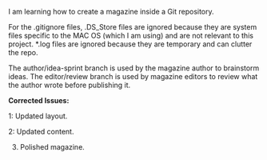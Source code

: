 I am learning how to create a magazine inside a Git repository.

For the .gitignore files, .DS_Store files are ignored because they are system files specific to the MAC OS (which I am using) and are not relevant to this project. *.log files are ignored because they are temporary and can clutter the repo.

The author/idea-sprint branch is used by the magazine author to brainstorm ideas. The editor/review branch is used by magazine editors to review what the author wrote before publishing it.

**Corrected Issues:**

1: Updated layout.

2: Updated content.

3. Polished magazine.

